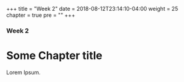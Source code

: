 +++
title = "Week 2"
date = 2018-08-12T23:14:10-04:00
weight = 25
chapter = true
pre = "<b></b>"
+++

### Week 2

# Some Chapter title

Lorem Ipsum.